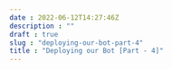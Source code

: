 ```yaml
---
date : 2022-06-12T14:27:46Z
description : ""
draft : true
slug : "deploying-our-bot-part-4"
title : "Deploying our Bot [Part - 4]"
---
```





